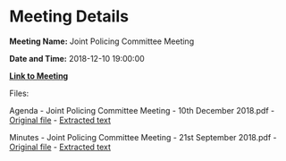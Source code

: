 # Meeting Details

**Meeting Name:** Joint Policing Committee Meeting

**Date and Time:** 2018-12-10 19:00:00

**[Link to Meeting](https://www.limerick.ie/council/whats-on/joint-policing-committee-meeting-6)**

Files: 

Agenda - Joint Policing Committee Meeting - 10th December 2018.pdf - [Original file](https://www.limerick.ie/sites/default/files/media/documents/2020-09/agenda-limerick-joint-policing-committee-10th-december-2018_0.pdf) - [Extracted text](./Agenda%20-%C2%A0Joint%20Policing%20Committee%20Meeting%20-%2010th%20December%202018.md)

Minutes - Joint Policing Committee Meeting - 21st September 2018.pdf - [Original file](https://www.limerick.ie/sites/default/files/media/documents/2020-09/minutes-limerick-joint-policing-committee-21st-september-2018.pdf) - [Extracted text](./Minutes%20-%C2%A0Joint%20Policing%20Committee%20Meeting%20-%2021st%20September%202018.md)

